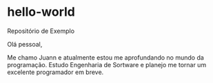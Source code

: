 # hello-world
Repositório de Exemplo

Olá pessoal,

Me chamo Juann e atualmente estou me aprofundando no mundo da programação.
Estudo Engenharia de Sortware e planejo me tornar um excelente programador em breve.
